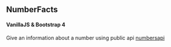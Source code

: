## NumberFacts
#### VanillaJS & Bootstrap 4

Give an information about a number using public api [numbersapi](http://numbersapi.com)